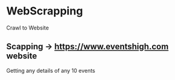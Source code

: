 # WebScrapping
Crawl to Website
## Scapping -> https://www.eventshigh.com website
Getting any details of any 10 events
